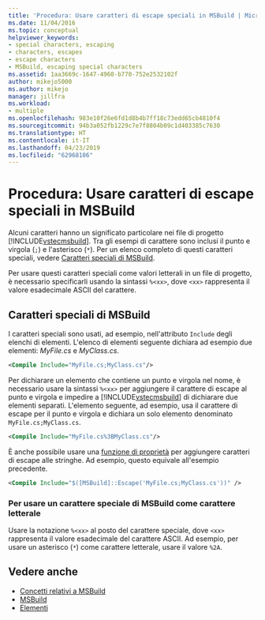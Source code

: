 ```yaml
---
title: 'Procedura: Usare caratteri di escape speciali in MSBuild | Microsoft Docs'
ms.date: 11/04/2016
ms.topic: conceptual
helpviewer_keywords:
- special characters, escaping
- characters, escapes
- escape characters
- MSBuild, escaping special characters
ms.assetid: 1aa3669c-1647-4960-b770-752e2532102f
author: mikejo5000
ms.author: mikejo
manager: jillfra
ms.workload:
- multiple
ms.openlocfilehash: 983e10f26e6fd1d8b4b7ff18c73edd65cb4810f4
ms.sourcegitcommit: 94b3a052fb1229c7e7f8804b09c1d403385c7630
ms.translationtype: HT
ms.contentlocale: it-IT
ms.lasthandoff: 04/23/2019
ms.locfileid: "62968106"
---
```

# <a name="how-to-escape-special-characters-in-msbuild"></a>Procedura: Usare caratteri di escape speciali in MSBuild

Alcuni caratteri hanno un significato particolare nei file di progetto [!INCLUDE[vstecmsbuild](../extensibility/internals/includes/vstecmsbuild_md.md)]. Tra gli esempi di carattere sono inclusi il punto e virgola (`;`) e l'asterisco (`*`). Per un elenco completo di questi caratteri speciali, vedere [Caratteri speciali di MSBuild](../msbuild/msbuild-special-characters.md).

Per usare questi caratteri speciali come valori letterali in un file di progetto, è necessario specificarli usando la sintassi `%<xx>`, dove `<xx>` rappresenta il valore esadecimale ASCII del carattere.

## <a name="msbuild-special-characters"></a>Caratteri speciali di MSBuild

I caratteri speciali sono usati, ad esempio, nell'attributo `Include` degli elenchi di elementi. L'elenco di elementi seguente dichiara ad esempio due elementi: *MyFile.cs* e *MyClass.cs*.

```xml
<Compile Include="MyFile.cs;MyClass.cs"/>
```

Per dichiarare un elemento che contiene un punto e virgola nel nome, è necessario usare la sintassi `%<xx>` per aggiungere il carattere di escape al punto e virgola e impedire a [!INCLUDE[vstecmsbuild](../extensibility/internals/includes/vstecmsbuild_md.md)] di dichiarare due elementi separati. L'elemento seguente, ad esempio, usa il carattere di escape per il punto e virgola e dichiara un solo elemento denominato `MyFile.cs;MyClass.cs`.

```xml
<Compile Include="MyFile.cs%3BMyClass.cs"/>
```

È anche possibile usare una [funzione di proprietà](../msbuild/property-functions.md) per aggiungere caratteri di escape alle stringhe. Ad esempio, questo equivale all'esempio precedente.

```xml
<Compile Include="$([MSBuild]::Escape('MyFile.cs;MyClass.cs'))" />
```

### <a name="to-use-an-msbuild-special-character-as-a-literal-character"></a>Per usare un carattere speciale di MSBuild come carattere letterale

Usare la notazione `%<xx>` al posto del carattere speciale, dove `<xx>` rappresenta il valore esadecimale del carattere ASCII. Ad esempio, per usare un asterisco (`*`) come carattere letterale, usare il valore `%2A`.

## <a name="see-also"></a>Vedere anche
- [Concetti relativi a MSBuild](../msbuild/msbuild-concepts.md)
- [MSBuild](../msbuild/msbuild.md)
- [Elementi](../msbuild/msbuild-items.md)
